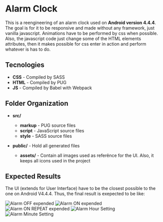 # Alarm Clock
This is a reengineering of an alarm clock used on **Android version 4.4.4**.
The goal is for it to be responsive and made without any framework, just vanilla javascript.
Animations have to be performed by css when possible. Also, the javascript code just change some of the HTML elements attributes, then it makes possible for css enter in action and perform whatever is has to do.

## Tecnologies
* **CSS** - Compiled by SASS
* **HTML** - Compiled by PUG
* **JS** - Compiled by Babel with Webpack

## Folder Organization
* **src/**
    * **markup** - PUG source files
    * **script** - JavaScript source files
    * **style** - SASS source files

* **public/** - Hold all generated files
    * **assets/** - Contain all images used as referênce for the UI. Also, it keeps all icons used in the project

## Expected Results
The UI (extends for User Interface) have to be the closest possible to the one on Android V4.4.4.
Thus, the final result is exepected to be like:

![Alarm OFF expended](/src/assets/Clock-reference.png)
![Alarm ON expended](/src/assets/Clock-reference-2.png)
![Alarm ON REPEAT expended](/src/assets/Clock-reference-3.png)
![Alarm Hour Setting](/src/assets/clock-settings-hour.png)
![Alarm Minute Setting](/src/assets/clock-settings-minute.png)